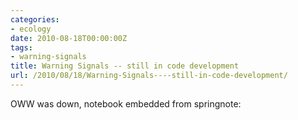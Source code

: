```yaml
---
categories:
- ecology
date: 2010-08-18T00:00:00Z
tags:
- warning-signals
title: Warning Signals -- still in code development
url: /2010/08/18/Warning-Signals----still-in-code-development/
---
```


OWW was down, notebook embedded from springnote:


